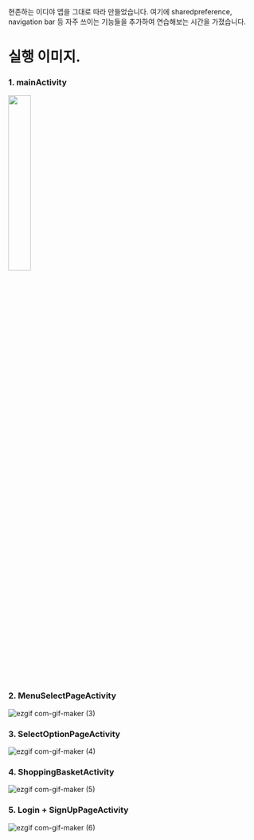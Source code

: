

현존하는 이디야 앱을 그대로 따라 만들었습니다. 여기에 sharedpreference, navigation bar 등
자주 쓰이는 기능들을 추가하여 연습해보는 시간을 가졌습니다.

# 실행 이미지.


### 1. mainActivity



<img src="https://user-images.githubusercontent.com/102031783/198420393-7deaa7d5-856f-49d7-9ba5-5f60191371b6.gif"  width="30%" height="30%"/>



### 2. MenuSelectPageActivity




![ezgif com-gif-maker (3)](https://user-images.githubusercontent.com/102031783/198420436-645d198f-ca00-4f6e-b23a-b805bd010641.gif)


### 3. SelectOptionPageActivity




![ezgif com-gif-maker (4)](https://user-images.githubusercontent.com/102031783/198420485-1a362ad7-134f-46ac-952c-82086a11f931.gif)


### 4. ShoppingBasketActivity




![ezgif com-gif-maker (5)](https://user-images.githubusercontent.com/102031783/198420515-fd06f271-001b-468a-bfb5-d2ce5d1a0ffd.gif)


### 5. Login + SignUpPageActivity




![ezgif com-gif-maker (6)](https://user-images.githubusercontent.com/102031783/198420615-a5b44d7f-c9ca-409e-b459-fb2f8ba463c9.gif)
